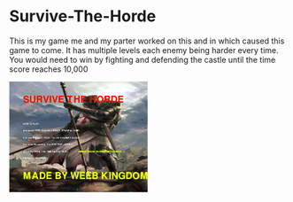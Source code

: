 # Survive-The-Horde
<p> This is my game me and my parter worked on this and in which caused this game to come. It has multiple levels each enemy being harder every time. You would need to win by fighting and defending the castle until the time score reaches 10,000 </p>
<img src="https://github.com/tsitu5663/Survive-The-Horde/blob/master/screen'.png" height="200px">
